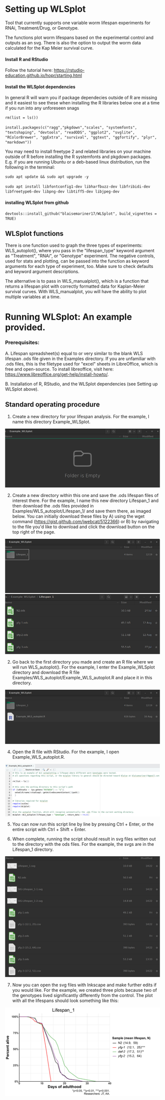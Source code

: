 # Setting up WLSplot
Tool that currently supports one variable worm lifespan experiments for RNAi, Treatment/Drug, or Genotype.

The functions plot worm lifespans based on the experimental control and outputs as an svg. There is also the option to output the worm data calculated for the Kap Meier survival curve. 

#### Install R and RStudio

Follow the tutorial here: https://rstudio-education.github.io/hopr/starting.html

#### Install the WLSplot dependencies

In general R will warn you if package dependecies outside of R are missing and it easiest to see these when installing the R libraries below one at a time if you run into any unforeseen snags

```
rm(list = ls())

install.packages(c("ragg","pkgdown","scales", "systemfonts", "textshaping", "devtools", "readODS", "ggplot2", "svglite", "RColorBrewer", "ggExtra", "survival", "ggtext", "ggfortify", "plyr", "markdown"))
```

You may need to install freetype 2 and related libraries on your machine outside of R before installing the R systemfonts and pkgdown packages. E.g. if you are running Ubuntu or a deb-based linux distribution, run the following in the terminal:

```
sudo apt update && sudo apt upgrade -y

sudo apt install libfontconfig1-dev libharfbuzz-dev libfribidi-dev libfreetype6-dev libpng-dev libtiff5-dev libjpeg-dev
```

#### installing WLSplot from github

```
devtools::install_github("blaisemariner17/WLSplot", build_vignettes = TRUE)
```

## WLSplot functions

There is one function used to graph the three types of experiments: WLS_autoplot(), where you pass in the "lifespan_type" keyword argument as "Treatment", "RNAi", or "Genotype" experiment. The negative controls, used for stats and plotting, can be passed into the function as keyword arguments for each type of experiment, too. Make sure to check defaults and keyword argument descriptions.

The alternative is to pass in WLS_manualplot(), which is a function that returns a lifespan plot with correctly formatted data for Kaplan-Meier survival curves. With WLS_manualplot, you will have the ability to plot multiple variables at a time.


# Running WLSplot: An example provided.

### Prerequisites: 

A. Lifespan spreadsheet(s) equal to or very similar to the blank WLS lifespan .ods file given in the Examples directory. If you are unfamiliar with .ods files, this is the filetype used for "excel" sheets in LibreOffice, which is free and open-source. To install libreoffice, visit here: https://www.libreoffice.org/get-help/install-howto/. 

B. Installation of R, RStudio, and the WLSplot dependencies (see Setting up WLSplot above).

## Standard operating procedure

1. Create a new directory for your lifespan analysis. For the example, I name this directory Example_WLSplot. 

![plot](./pictures/Directory.jpg?raw=true)

2. Create a new directory within this one and save the .ods lifespan files of interest there. For the example, I name this new directory Lifespan_1 and then download the .ods files provided in Examples/WLS_autoplot/Lifespan_1/ and save them there, as imaged below. You can initially download these files by A) using the wget command (https://gist.github.com/jwebcat/5122366) or B) by navigating to the file you'd like to download and click the download button on the top right of the page. 

![plot](./pictures/Directory_odsfiles.jpg?raw=true)
![plot](./pictures/odsfiles.jpg?raw=true)

2. Go back to the first directory you made and create an R file where we will run WLS_autoplot(). For the example, I enter the Example_WLSplot directory and download the R file Examples/WLS_autoplot/Example_WLS_autoplot.R and place it in this directory. 

![plot](./pictures/Directory_Rfile.jpg?raw=true)

4. Open the R file with RStudio. For the example, I open Example_WLS_autoplot.R.

![plot](./pictures/RStudio_example.jpg?raw=true)

5. You can now run this script line by line by pressing Ctrl + Enter, or the entire script with Ctrl + Shift + Enter.

6. When complete, running the script should result in svg files written out to the directory with the ods files. For the example, the svgs are in the Lifespan_1 directory. 

![plot](./pictures/svgs_out.jpg?raw=true)

7. Now you can open the svg files with Inkscape and make further edits if you would like. For the example, we created three plots because two of the genotypes lived significantly differently from the control. The plot with all the lifespans should look something like this: 

![plot](./pictures/example_lifespan.jpg?raw=true)
